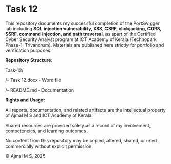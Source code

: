 # Task 12

This repository documents my successful completion of the PortSwigger lab including **SQL injection vulnerability, XSS, CSRF, clickjacking, CORS, SSRF, command injection, and path traversal**, as spart of the Certified Cyber Security Analyst program at ICT Academy of Kerala (Technopark Phase-1, Trivandrum). Materials are published here strictly for portfolio and verification purposes.

**Repository Structure:**

Task-12/

/- Task 12.docx - Word file

/- README.md - Documentation

**Rights and Usage:**

All reports, documentation, and related artifacts are the intellectual property of Ajmal M S and ICT Academy of Kerala.

Shared resources are provided solely as a record of my involvement, competencies, and learning outcomes.

No content from this repository may be copied, altered, shared, or used commercially without explicit permission.

© Ajmal M S, 2025
